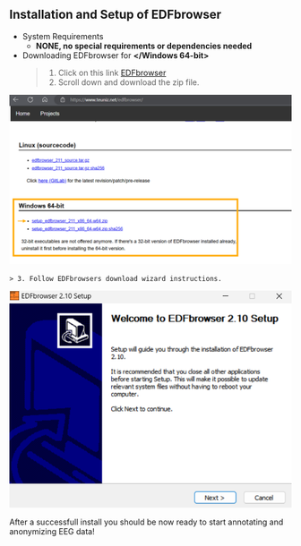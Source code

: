 
## Installation and Setup of EDFbrowser
- System Requirements
    - **NONE, no special requirements or dependencies needed**
- Downloading EDFbrowser for **</Windows 64-bit>**
    > 1. Click on this link [EDFbrowser](https://www.teuniz.net/edfbrowser/)
    > 2. Scroll down and download the zip file.

![EDFBrowserDwnld](images\edf-dwnld-zip.png "EDFBrowserDwnld")

    > 3. Follow EDFbrowsers download wizard instructions.

![EDFBrowserWzrd](images\edf-dwnld-wizard.png)
    
After a successfull install you should be now ready to start annotating and anonymizing EEG data!

